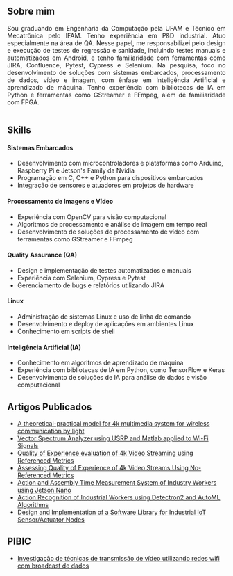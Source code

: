 <!DOCTYPE html>
<html>

<body>

<section id="perfil">
  <div style="display: flex; align-items: center;">
    <div style="text-align: justify;">
      <h2>Sobre mim</h2>
      <p>
        Sou graduando em Engenharia da Computação pela UFAM e Técnico em Mecatrônica pelo IFAM. Tenho experiência em P&D industrial. Atuo especialmente na área de QA. Nesse papel, me responsabilizei pelo design e execução de testes de regressão e sanidade, incluindo testes manuais e automatizados em Android, e tenho familiaridade com ferramentas como JIRA, Confluence, Pytest, Cypress e Selenium. Na pesquisa, foco no desenvolvimento de soluções com sistemas embarcados, processamento de dados, vídeo e imagem, com ênfase em Inteligência Artificial e aprendizado de máquina. Tenho experiência com bibliotecas de IA em Python e ferramentas como GStreamer e FFmpeg, além de familiaridade com FPGA. 
      </p>
    </div>
  </div>
</section>



  <!-- Seção de Tecnologias -->
<section id="skills">
  <h2>Skills</h2>
  
  <!-- Sistemas Embarcados -->
  <h4>Sistemas Embarcados</h4>
  <ul>
    <li>Desenvolvimento com microcontroladores e plataformas como Arduino, Raspberry Pi e Jetson's Family da Nvidia</li>
    <li>Programação em C, C++ e Python para dispositivos embarcados</li>
    <li>Integração de sensores e atuadores em projetos de hardware</li>
  </ul>

  <!-- Processamento de Imagens e Vídeo -->
  <h4>Processamento de Imagens e Vídeo</h4>
  <ul>
    <li>Experiência com OpenCV para visão computacional</li>
    <li>Algoritmos de processamento e análise de imagem em tempo real</li>
    <li>Desenvolvimento de soluções de processamento de vídeo com ferramentas como GStreamer e FFmpeg</li>
  </ul>

  <!-- QA (Quality Assurance) -->
  <h4>Quality Assurance (QA)</h4>
  <ul>
    <li>Design e implementação de testes automatizados e manuais</li>
    <li>Experiência com Selenium, Cypress e Pytest</li>
    <li>Gerenciamento de bugs e relatórios utilizando JIRA</li>
  </ul>

  <!-- Linux -->
  <h4>Linux</h4>
  <ul>
    <li>Administração de sistemas Linux e uso de linha de comando</li>
    <li>Desenvolvimento e deploy de aplicações em ambientes Linux</li>
    <li>Conhecimento em scripts de shell</li>
  </ul>

  <!-- Inteligência Artificial -->
  <h4>Inteligência Artificial (IA)</h4>
  <ul>
    <li>Conhecimento em algoritmos de aprendizado de máquina</li>
    <li>Experiência com bibliotecas de IA em Python, como TensorFlow e Keras</li>
    <li>Desenvolvimento de soluções de IA para análise de dados e visão computacional</li>
  </ul>
</section>


  <!-- Seção de Artigos Publicados -->
  <section id="artigos">
    <h2>Artigos Publicados</h2>
  <ul>
    <li><a href="https://ieeexplore.ieee.org/document/9603251" target="_blank">A theoretical-practical model for 4k multimedia system for wireless communication by light</a></li>
    <li><a href="https://ieeexplore.ieee.org/document/9603175" target="_blank">Vector Spectrum Analyzer using USRP and Matlab applied to Wi-Fi Signals</a></li>
    <li><a href="https://ieeexplore.ieee.org/document/9603104" target="_blank">Quality of Experience evaluation of 4k Video Streaming using Referenced Metrics</a></li>
    <li><a href="https://ieeexplore.ieee.org/document/9602940" target="_blank">Assessing Quality of Experience of 4k Video Streams Using No-Referenced Metrics</a></li>
    <li><a href="https://ieeexplore.ieee.org/document/9869028" target="_blank">Action and Assembly Time Measurement System of Industry Workers using Jetson Nano</a></li>
    <li><a href="https://ieeexplore.ieee.org/document/9869197" target="_blank">Action Recognition of Industrial Workers using Detectron2 and AutoML Algorithms</a></li>
    <li><a href="https://ieeexplore.ieee.org/document/9869233" target="_blank">Design and Implementation of a Software Library for Industrial IoT Sensor/Actuator Nodes</a></li>
  </ul>
  </section>
<section id="PIBIC">
    <h2>PIBIC</h2>
    <ul>
        <li><a href="https://www.even3.com.br/anais/conicufam/445349-investigacao-de-tecnicas-de-transmissao-de-video-utilizando-redes-wifi-com-broadcast-de-dados/" target="_blank">Investigação de técnicas de transmissão de vídeo utilizando redes wifi com broadcast de dados</a></li>
        </ul>
    </section>
  
</body>
</html>
